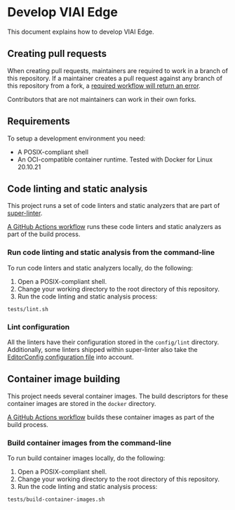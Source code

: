 # Develop VIAI Edge

This document explains how to develop VIAI Edge.

## Creating pull requests

When creating pull requests, maintainers are required to work in a branch of
this repository. If a maintainer creates a pull request against any branch of
this repository from a fork, a
[required workflow will return an error](../.github/workflows/check-pr-origin.yaml).

Contributors that are not maintainers can work in their own forks.

## Requirements

To setup a development environment you need:

- A POSIX-compliant shell
- An OCI-compatible container runtime. Tested with Docker for Linux 20.10.21

## Code linting and static analysis

This project runs a set of code linters and static analyzers that are part of
[super-linter](https://github.com/github/super-linter).

[A GitHub Actions workflow](../.github/workflows/lint.yml) runs these code
linters and static analyzers as part of the build process.

### Run code linting and static analysis from the command-line

To run code linters and static analyzers locally, do the following:

1. Open a POSIX-compliant shell.
2. Change your working directory to the root directory of this repository.
3. Run the code linting and static analysis process:

```shell
tests/lint.sh
```

### Lint configuration

All the linters have their configuration stored in the `config/lint` directory.
Additionally, some linters shipped within super-linter also take the
[EditorConfig configuration file](../.editorconfig)
into account.

## Container image building

This project needs several container images. The build descriptors for these
container images are stored in the `docker` directory.

[A GitHub Actions workflow](../.github/workflows/build-container-images.yml)
builds these container images as part of the build process.

### Build container images from the command-line

To run build container images locally, do the following:

1. Open a POSIX-compliant shell.
2. Change your working directory to the root directory of this repository.
3. Run the code linting and static analysis process:

```shell
tests/build-container-images.sh
```
